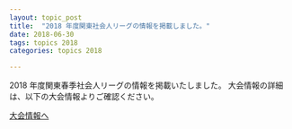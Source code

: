 ```yaml
---
layout: topic_post
title:  "2018 年度関東社会人リーグの情報を掲載しました。"
date: 2018-06-30
tags: topics 2018
categories: topics 2018

---
```


2018 年度関東春季社会人リーグの情報を掲載いたしました。
大会情報の詳細は、以下の大会情報よりご確認ください。

<a class="btn btn-primary btn-sm" href="{{ site.baseurl }}/competition_info-2018.html">大会情報へ</a>
